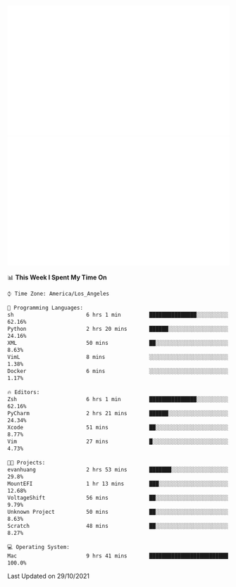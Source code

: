 <a href="https://github.com/jstrieb/github-stats">
 
![](https://github.com/evanhuang117/github-stats/blob/master/generated/overview.svg)
![](https://github.com/evanhuang117/github-stats/blob/master/generated/languages.svg)

</a>

<!--START_SECTION:waka-->
📊 **This Week I Spent My Time On** 

```text
⌚︎ Time Zone: America/Los_Angeles

💬 Programming Languages: 
sh                       6 hrs 1 min         ███████████████░░░░░░░░░░   62.16% 
Python                   2 hrs 20 mins       ██████░░░░░░░░░░░░░░░░░░░   24.16% 
XML                      50 mins             ██░░░░░░░░░░░░░░░░░░░░░░░   8.63% 
VimL                     8 mins              ░░░░░░░░░░░░░░░░░░░░░░░░░   1.38% 
Docker                   6 mins              ░░░░░░░░░░░░░░░░░░░░░░░░░   1.17%

🔥 Editors: 
Zsh                      6 hrs 1 min         ███████████████░░░░░░░░░░   62.16% 
PyCharm                  2 hrs 21 mins       ██████░░░░░░░░░░░░░░░░░░░   24.34% 
Xcode                    51 mins             ██░░░░░░░░░░░░░░░░░░░░░░░   8.77% 
Vim                      27 mins             █░░░░░░░░░░░░░░░░░░░░░░░░   4.73%

🐱‍💻 Projects: 
evanhuang                2 hrs 53 mins       ███████░░░░░░░░░░░░░░░░░░   29.8% 
MountEFI                 1 hr 13 mins        ███░░░░░░░░░░░░░░░░░░░░░░   12.68% 
VoltageShift             56 mins             ██░░░░░░░░░░░░░░░░░░░░░░░   9.79% 
Unknown Project          50 mins             ██░░░░░░░░░░░░░░░░░░░░░░░   8.63% 
Scratch                  48 mins             ██░░░░░░░░░░░░░░░░░░░░░░░   8.27%

💻 Operating System: 
Mac                      9 hrs 41 mins       █████████████████████████   100.0%

```


 Last Updated on 29/10/2021
<!--END_SECTION:waka-->
